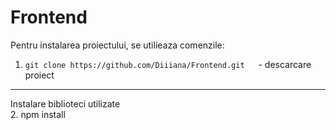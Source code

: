 # Frontend

Pentru instalarea proiectului, se utilieaza comenzile:

1. ```git clone https://github.com/Diiiana/Frontend.git```      &emsp; - descarcare proiect
<hr />
Instalare biblioteci utilizate<br />
2. npm install
